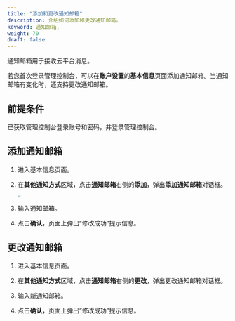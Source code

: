 ```yaml
---
title: "添加和更改通知邮箱"
description: 介绍如何添加和更改通知邮箱。
keyword: 通知邮箱,
weight: 70
draft: false
---
```


通知邮箱用于接收云平台消息。

若您首次登录管理控制台，可以在**账户设置**的**基本信息**页面添加通知邮箱。当通知邮箱有变化时，还支持更改通知邮箱。

## 前提条件

已获取管理控制台登录账号和密码，并登录管理控制台。

## 添加通知邮箱

1. 进入基本信息页面。

2. 在**其他通知方式**区域，点击**通知邮箱**右侧的**添加**，弹出**添加通知邮箱**对话框。

   <img src="../../../_images/add_notify_email.png" style="zoom:40%;" />
   
3. 输入通知邮箱。

4. 点击**确认**，页面上弹出“修改成功”提示信息。

## 更改通知邮箱

1. 进入基本信息页面。

2. 在**其他通知方式**区域，点击**通知邮箱**右侧的**更改**，弹出更改通知邮箱对话框。

3. 输入新通知邮箱。

4. 点击**确认**，页面上弹出“修改成功”提示信息。

